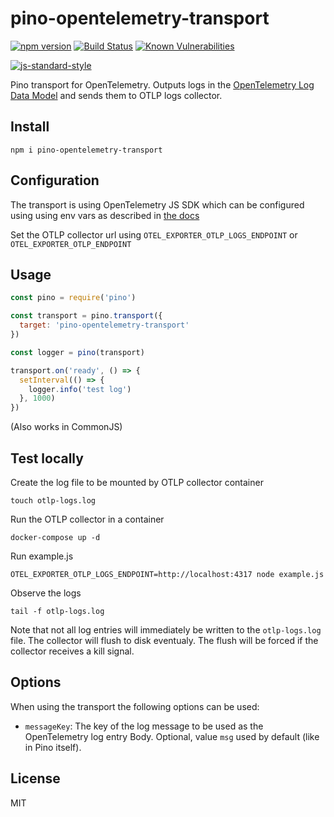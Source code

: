 # pino-opentelemetry-transport
[![npm version](https://img.shields.io/npm/v/pino-opentelemetry-transport)](https://www.npmjs.com/package/pino-opentelemetry-transport)
[![Build Status](https://img.shields.io/github/workflow/status/Vunovati/pino-opentelemetry-transport/CI)](https://github.com/Vunovati/pino-opentelemetry-transport/actions)
[![Known Vulnerabilities](https://snyk.io/test/github/Vunovati/pino-opentelemetry-transport/badge.svg)](https://snyk.io/test/Vunovati/pino-opentelemetry-transport)
<!-- [![Coverage Status](https://coveralls.io/repos/github/Vunovati/pino-opentelemetry-transport/badge.svg?branch=main)](https://coveralls.io/github/Vunovati/pino-opentelemetry-transport?branch=main) -->
[![js-standard-style](https://img.shields.io/badge/code%20style-standard-brightgreen.svg?style=flat)](https://standardjs.com/)

Pino transport for OpenTelemetry. Outputs logs in the [OpenTelemetry Log Data Model](https://github.com/open-telemetry/opentelemetry-specification/blob/main/specification/logs/data-model.md) and sends them to OTLP logs collector.

## Install

```
npm i pino-opentelemetry-transport
```

## Configuration
The transport is using OpenTelemetry JS SDK which can be configured using using env vars as described in [the docs](https://github.com/open-telemetry/opentelemetry-js/blob/d4a41bd815dd50703f692000a70c59235ad71959/experimental/packages/exporter-logs-otlp-grpc/README.md#environment-variable-configuration)

Set the OTLP collector url using `OTEL_EXPORTER_OTLP_LOGS_ENDPOINT` or `OTEL_EXPORTER_OTLP_ENDPOINT`

## Usage

```js
const pino = require('pino')

const transport = pino.transport({
  target: 'pino-opentelemetry-transport'
})

const logger = pino(transport)

transport.on('ready', () => {
  setInterval(() => {
    logger.info('test log')
  }, 1000)
})
```

(Also works in CommonJS)

## Test locally

Create the log file to be mounted by OTLP collector container

```touch otlp-logs.log```

Run the OTLP collector in a container

```docker-compose up -d```

Run example.js

```OTEL_EXPORTER_OTLP_LOGS_ENDPOINT=http://localhost:4317 node example.js```

Observe the logs

```tail -f otlp-logs.log```

Note that not all log entries will immediately be written to the `otlp-logs.log` file. The collector will flush to disk eventualy. The flush will be forced if the collector receives a kill signal.

## Options

When using the transport the following options can be used:

* `messageKey`: The key of the log message to be used as the OpenTelemetry log entry Body. Optional, value `msg` used by default (like in Pino itself).
## License

MIT
